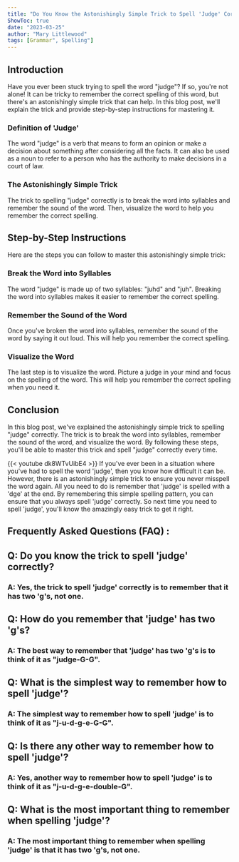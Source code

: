 ```yaml
---
title: "Do You Know the Astonishingly Simple Trick to Spell 'Judge' Correctly?"
ShowToc: true 
date: "2023-03-25"
author: "Mary Littlewood" 
tags: [Grammar", Spelling"]
---
```

## Introduction 

Have you ever been stuck trying to spell the word "judge"? If so, you're not alone! It can be tricky to remember the correct spelling of this word, but there's an astonishingly simple trick that can help. In this blog post, we'll explain the trick and provide step-by-step instructions for mastering it. 

### Definition of 'Judge'

The word "judge" is a verb that means to form an opinion or make a decision about something after considering all the facts. It can also be used as a noun to refer to a person who has the authority to make decisions in a court of law. 

### The Astonishingly Simple Trick 

The trick to spelling "judge" correctly is to break the word into syllables and remember the sound of the word. Then, visualize the word to help you remember the correct spelling. 

## Step-by-Step Instructions 

Here are the steps you can follow to master this astonishingly simple trick: 

### Break the Word into Syllables 

The word "judge" is made up of two syllables: "juhd" and "juh". Breaking the word into syllables makes it easier to remember the correct spelling. 

### Remember the Sound of the Word 

Once you've broken the word into syllables, remember the sound of the word by saying it out loud. This will help you remember the correct spelling. 

### Visualize the Word 

The last step is to visualize the word. Picture a judge in your mind and focus on the spelling of the word. This will help you remember the correct spelling when you need it. 

## Conclusion 

In this blog post, we've explained the astonishingly simple trick to spelling "judge" correctly. The trick is to break the word into syllables, remember the sound of the word, and visualize the word. By following these steps, you'll be able to master this trick and spell "judge" correctly every time.

{{< youtube dk8WTvUibE4 >}} 
If you've ever been in a situation where you've had to spell the word 'judge', then you know how difficult it can be. However, there is an astonishingly simple trick to ensure you never misspell the word again. All you need to do is remember that 'judge' is spelled with a 'dge' at the end. By remembering this simple spelling pattern, you can ensure that you always spell 'judge' correctly. So next time you need to spell 'judge', you'll know the amazingly easy trick to get it right.

## Frequently Asked Questions (FAQ) :
<h2>Q: Do you know the trick to spell 'judge' correctly?</h2>

<h3>A: Yes, the trick to spell 'judge' correctly is to remember that it has two 'g's, not one.</h3>

<h2>Q: How do you remember that 'judge' has two 'g's?</h2>

<h3>A: The best way to remember that 'judge' has two 'g's is to think of it as "judge-G-G".</h3>

<h2>Q: What is the simplest way to remember how to spell 'judge'?</h2>

<h3>A: The simplest way to remember how to spell 'judge' is to think of it as "j-u-d-g-e-G-G".</h3>

<h2>Q: Is there any other way to remember how to spell 'judge'?</h2>

<h3>A: Yes, another way to remember how to spell 'judge' is to think of it as "j-u-d-g-e-double-G".</h3>

<h2>Q: What is the most important thing to remember when spelling 'judge'?</h2>

<h3>A: The most important thing to remember when spelling 'judge' is that it has two 'g's, not one.</h3>





